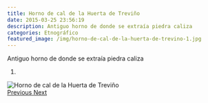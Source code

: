 ```yaml
---
title: Horno de cal de la Huerta de Treviño
date: 2015-03-25 23:56:19
description: Antiguo horno de donde se extraía piedra caliza
categories: Etnográfico
featured_image: /img/horno-de-cal-de-la-huerta-de-trevino-1.jpg
---
```



Antiguo horno de donde se extraía piedra caliza

<div id="myCarousel" class="carousel slide" df-ride="carousel">
  <!-- Indicators -->
  <ol class="carousel-indicators">
    <li df-target="#myCarousel" df-slide-to="0" class="active"></li>
  </ol>
  <!-- Wrapper for slides -->
  <div class="carousel-inner" role="listbox">
    <div class="item active">
      <img src="/img/horno-de-cal-de-la-huerta-de-trevino-1.jpg" alt="Horno de cal de la Huerta de Treviño">
    </div>
  <!-- Left and right controls -->
  <a class="left carousel-control" href="#myCarousel" role="button" df-slide="prev">
    <span class="glyphicon glyphicon-chevron-left" aria-hidden="true"></span>
    <span class="sr-only">Previous</span>
  </a>
  <a class="right carousel-control" href="#myCarousel" role="button" df-slide="next">
    <span class="glyphicon glyphicon-chevron-right" aria-hidden="true"></span>
    <span class="sr-only">Next</span>
  </a>
</div>

